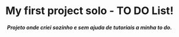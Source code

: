 <div align="center"><h1> My first project solo - TO DO List! </h1> </div>
<div align="center"><h5> Projeto onde criei sozinho e sem ajuda de tutoriais a minha to do. </h5> </div>
